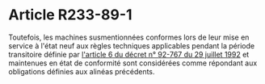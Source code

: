 # Article R233-89-1

Toutefois, les machines susmentionnées conformes lors de leur mise en service à l'état neuf aux règles techniques applicables pendant la période transitoire définie par [l'article 6 du décret n° 92-767 du 29 juillet 1992][1] et maintenues en état de conformité sont considérées comme répondant aux obligations définies aux alinéas précédents.

 [1]: /affichTexteArticle.do?cidTexte=JORFTEXT000000724234&idArticle=LEGIARTI000006666056&dateTexte=&categorieLien=cid